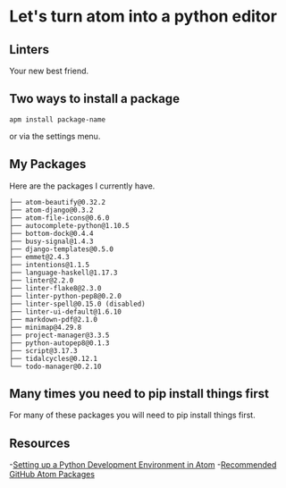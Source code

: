 # Let's turn atom into a python editor

## Linters
Your new best friend.

## Two ways to install a package
```
apm install package-name
```
or via the settings menu.

## My Packages
Here are the packages I currently have.
```
├── atom-beautify@0.32.2
├── atom-django@0.3.2
├── atom-file-icons@0.6.0
├── autocomplete-python@1.10.5
├── bottom-dock@0.4.4
├── busy-signal@1.4.3
├── django-templates@0.5.0
├── emmet@2.4.3
├── intentions@1.1.5
├── language-haskell@1.17.3
├── linter@2.2.0
├── linter-flake8@2.3.0
├── linter-python-pep8@0.2.0
├── linter-spell@0.15.0 (disabled)
├── linter-ui-default@1.6.10
├── markdown-pdf@2.1.0
├── minimap@4.29.8
├── project-manager@3.3.5
├── python-autopep8@0.1.3
├── script@3.17.3
├── tidalcycles@0.12.1
└── todo-manager@0.2.10
```

## Many times you need to pip install things first
For many of these packages you will need to pip install things first.

## Resources
-[Setting up a Python Development Environment in Atom](https://hackernoon.com/setting-up-a-python-development-environment-in-atom-466d7f48e297)
-[Recommended GitHub Atom Packages](https://www.pythonmania.net/en/2017/02/27/recommended-atom-packages/)
